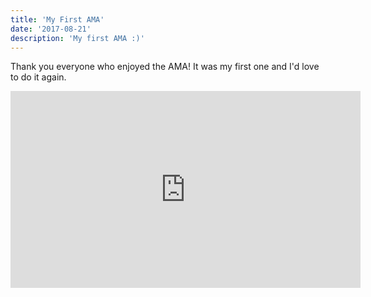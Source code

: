 ```yaml
---
title: 'My First AMA'
date: '2017-08-21'
description: 'My first AMA :)'
---
```


Thank you everyone who enjoyed the AMA! It was my first one and I'd love to do it again.

<iframe width="560" height="315" src="https://www.youtube.com/embed/4mUsp0DZKBc?list=PLIF0woEUanBC9USLsT2qEdKQJmlj94ehC" frameborder="0" allow="accelerometer; encrypted-media; gyroscope; picture-in-picture" allowfullscreen></iframe>

